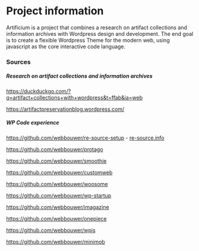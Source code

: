 # Project information

Artificium is a project that combines a research on artifact collections and information archives with Wordpress design and development.
The end goal is to create a flexible Wordpress Theme for the modern web, using javascript as the core interactive code language.

### Sources

##### Research on artifact collections and information archives

https://duckduckgo.com/?q=artifact+collections+with+wordpress&t=ffab&ia=web

https://artifactpreservationblog.wordpress.com/

##### WP Code experience 

https://github.com/webbouwer/re-source-setup - [re-source.info](https://www.re-source.info/)

https://github.com/webbouwer/protago

https://github.com/webbouwer/smoothie

https://github.com/webbouwer/customweb

https://github.com/webbouwer/woosome

https://github.com/webbouwer/wp-startup

https://github.com/webbouwer/imagazine

https://github.com/webbouwer/onepiece

https://github.com/webbouwer/wpjs

https://github.com/webbouwer/minimob
